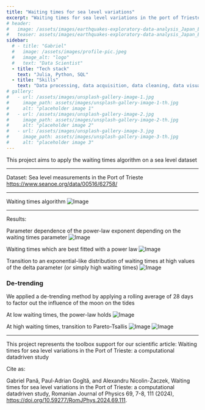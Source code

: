 ```yaml
---
title: "Waiting times for sea level variations"
excerpt: "Waiting times for sea level variations in the port of Trieste"
# header:
#   image: /assets/images/earthquakes-exploratory-data-analysis_Japan_EDA_header_resized.png
#   teaser: assets/images/earthquakes-exploratory-data-analysis_Japan_EDA_header_resized.png
sidebar:
  # - title: "Gabriel"
  #   image: /assets/images/profile-pic.jpeg
  #   image_alt: "logo"
  #   text: "Data Scientist"
  - title: "Tech stack"
    text: "Julia, Python, SQL"
  - title: "Skills"
    text: "Data processing, data acquisition, data cleaning, data visualization, time series analysis, waiting times analysis"
# gallery:
#   - url: /assets/images/unsplash-gallery-image-1.jpg
#     image_path: assets/images/unsplash-gallery-image-1-th.jpg
#     alt: "placeholder image 1"
#   - url: /assets/images/unsplash-gallery-image-2.jpg
#     image_path: assets/images/unsplash-gallery-image-2-th.jpg
#     alt: "placeholder image 2"
#   - url: /assets/images/unsplash-gallery-image-3.jpg
#     image_path: assets/images/unsplash-gallery-image-3-th.jpg
#     alt: "placeholder image 3"
---
```


This project aims to apply the waiting times algorithm on a sea level dataset

---
Dataset: Sea level measurements in the Port of Trieste https://www.seanoe.org/data/00516/62758/

---
Waiting times algorithm
![Image](https://github.com/user-attachments/assets/77c1fd72-5098-4dbd-b2d2-160d692ca74a)

---
Results:


Parameter dependence of the power-law exponent depending on the waiting times parameter
![Image](https://github.com/user-attachments/assets/ea230ae6-4776-4468-af00-529af5021f99)

Waiting times which are best fitted with a power law
![Image](https://github.com/user-attachments/assets/df0c1ced-f52b-47a1-b070-6c9513d40587)


Transition to an exponential-like distribution of waiting times at high values of the delta parameter (or simply high waiting times)
![Image](https://github.com/user-attachments/assets/97d0c101-6858-4e1b-8748-b6b8ce111612)


### De-trending

We applied a de-trending method by applying a rolling average of 28 days to factor out the influence of the moon on the tides

At low waiting times, the power-law holds
![Image](https://github.com/user-attachments/assets/7961be22-65bb-4f07-a723-c8a3611931c4)

At high waiting times, transition to Pareto-Tsallis
![Image](https://github.com/user-attachments/assets/1cd3907b-cfb8-4c93-9e59-823d176c5730)
![Image](https://github.com/user-attachments/assets/8bd3db9a-bd38-4292-bef2-44cbb94c5d19)

---
This project represents the toolbox support for our scientific article: Waiting times for sea level variations in the Port of Trieste: a computational datadriven study

Cite as:

Gabriel Pană, Paul-Adrian Gogîtă, and Alexandru Nicolin-Żaczek, Waiting times for sea level variations in the Port of Trieste: a computational datadriven study, Romanian Journal of Physics 69, 7-8, 111 (2024), https://doi.org/10.59277/RomJPhys.2024.69.111.